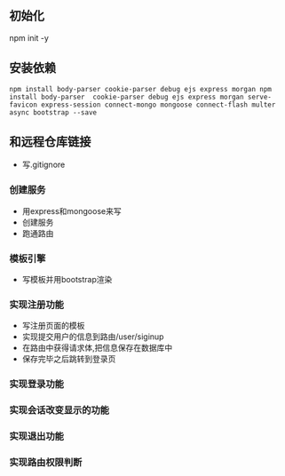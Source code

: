 ## 初始化
npm init -y
## 安装依赖
```
npm install body-parser cookie-parser debug ejs express morgan npm install body-parser  cookie-parser debug ejs express morgan serve-favicon express-session connect-mongo mongoose connect-flash multer async bootstrap --save
```
## 和远程仓库链接
- 写.gitignore
### 创建服务
- 用express和mongoose来写
- 创建服务
- 跑通路由

### 模板引擎
- 写模板并用bootstrap渲染

### 实现注册功能
- 写注册页面的模板
- 实现提交用户的信息到路由/user/siginup
- 在路由中获得请求体,把信息保存在数据库中
- 保存完毕之后跳转到登录页

### 实现登录功能
### 实现会话改变显示的功能
### 实现退出功能
### 实现路由权限判断



